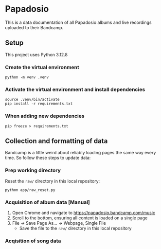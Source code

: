 # Papadosio

This is a data documentation of all Papadosio albums and live recordings uploaded to their Bandcamp.

## Setup

This project uses Python 3.12.8

### Create the virtual environment

```
python -m venv .venv
```

### Activate the virtual environment and install dependencies

```
source .venv/bin/activate
pip install -r requirements.txt
```

### When adding new dependencies

```
pip freeze > requirements.txt
```

## Collection and formatting of data

Bandcamp is a little weird about reliably loading pages the same way every time. So follow these steps to update data:

### Prep working directory

Reset the `raw/` directory in this local repository:

```
python app/raw_reset.py
```

### Acquisition of album data [Manual]

1. Open Chrome and navigate to https://papadosio.bandcamp.com/music
2. Scroll to the bottom, ensuring all content is loaded on a single page
3. File -> Save Page As... -> Webpage, Single File
    - Save the file to the `raw/` directory in this local repository

### Acqisition of song data


